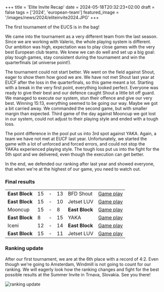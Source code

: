 +++
title = 'Elite Invite Recap'
date = 2024-05-18T20:32:23+02:00
draft = false
tags = ['2024', 'european-team']
featured_image = '/images/news/2024/eliteinvite2024.JPG'
+++

The first tournament of the EUCS is in the bag!

We came into the tournament as a very different team from the last season. Since we are working with Valerio, the whole playing system is different. Our ambition was high, expectation was to play close games with the very best European club teams. We knew we can do well and set up a big goal: play tough games, stay consistent during the tournament and win the quarterfinals (at universe point!).

<!--more-->

The tournament could not start better. We went on the field against Shout, eager to show them how good we are. We have not met Shout last year at EUCF after the loss in the quarterfinals, so this game meant a lot. Starting with a break in the very first point, everything looked perfect. Everyone was ready to give their best and our defence caught Shout a little bit off guard. We managed to execute our system, stun their offence and give our very best. Winning 15:13, everything seemed to be going our way. Maybe we got a bit carried away. We commanded the second game, but with smaller margin than expected. Third game of the day against Mooncup we got lost in our system, could not adjust to their playing style and ended with a tough loss.

The point difference in the pool put us into 3rd spot against YAKA. Again, a team we have not met at EUCF last year. Unfortunately, we started the game with a lot of unforced and forced errors, and could not stop the YAKAs experienced playing style. The tough loss put us into the fight for the 5th spot and we delivered, even though the execution can get better.

In the end, we defended our ranking after last year and showed everyone, that when we're at the highest of our game, you need to watch out.

### Final results

|                |     |     |     |                |                                                                                   |
| -------------- | --- | --- | --- | -------------- | --------------------------------------------------------------------------------- |
| **East Block** | 15  | -   | 13  | BFD Shout      | [Game play](https://eucs-schedule.ultimatefederation.eu/?view=gameplay&game=1599) |
| **East Block** | 15  | -   | 10  | Jetset LUV     | [Game play](https://eucs-schedule.ultimatefederation.eu/?view=gameplay&game=1603) |
| Mooncup        | 15  | -   | 8   | **East Block** | [Game play](https://eucs-schedule.ultimatefederation.eu/?view=gameplay&game=1602) |
| **East Block** | 8   | -   | 15  | YAKA           | [Game play](https://eucs-schedule.ultimatefederation.eu/?view=gameplay&game=1611) |
| Iceni          | 12  | -   | 14  | **East Block** | [Game play](https://eucs-schedule.ultimatefederation.eu/?view=gameplay&game=1616) |
| **East Block** | 15  | -   | 11  | Jetset LUV     | [Game play](https://eucs-schedule.ultimatefederation.eu/?view=gameplay&game=1620) |

### Ranking update

After our first tournament, we are at the 6th place with a record of 4:2. Even though we're going to Amsterdam, Windmill is not going to count for our ranking. We will eagerly look how the ranking changes and fight for the best possible results at the Summer Invite in Trnava, Slovakia. See you there!

![ranking update](/images/news/2024/ranking_update_may_2024.png)